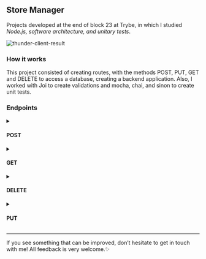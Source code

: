 ## Store Manager

Projects developed at the end of block 23 at Trybe, in which I studied _Node.js, software architecture, and unitary tests_.

![thunder-client-result](https://user-images.githubusercontent.com/99998543/189990778-b0fc5313-5815-4056-ab52-b781304d5fa4.png)

### How it works

This project consisted of creating routes, with the methods POST, PUT, GET and DELETE to access a database, creating a backend application. Also, I worked with Joi to create validations and mocha, chai, and sinon to create unit tests.

### Endpoints

<details>
<summary><h4>POST</h4></summary>

- **`/products`**: to register a new product.
	- requisition body model:
```
{
  "name": "product",
}
```
- **`/sales`**: to register a new sale.
	- requisition body model:
```
[
  {
    "productId": 1,
    "quantity": 1
  },
  {
    "productId": 2,
    "quantity": 5
  }
]
```
</details>

<details>
<summary><h4>GET</h4></summary>

- **`/products`**: to list all products.
- **`/products/:id`**: to find a product by its id.
- **`/sales`**: to list all sales.
- **`/sales/:id`**: to find a sale by its id.
- **`/products/search`**: using a `q` query on the endpoint, you can search by a word, and find all products that have this word in their name.
	- example: `.../products/search?q=searchTerm`.
</details>

<details>
<summary><h4>DELETE</h4></summary>

- **`/products/:id`**: to delete a product. 
- **`/sales/:id`**: to delete a sale. 
</details>

<details>
<summary><h4>PUT</h4></summary>

- **`/products/:id`**: to update a product.
 	- requisition body model:
```
{
  "name": "product",
}
```
- **`/sales`**: to update a sale.
	- requisition body model:
```
[
  {
    "productId": 1,
    "quantity": 1
  },
  {
    "productId": 2,
    "quantity": 5
  }
]
```
</details>

----------

If you see something that can be improved, don’t hesitate to get in touch with me! All feedback is very welcome.✨
